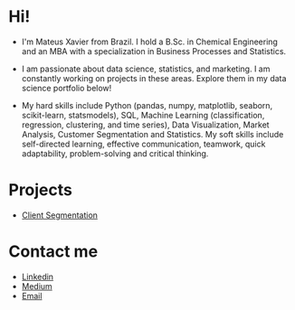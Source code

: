 # Hi!

- I'm Mateus Xavier from Brazil. I hold a B.Sc. in Chemical Engineering and an MBA with a specialization in Business Processes and Statistics.

- I am passionate about data science, statistics, and marketing. I am constantly working on projects in these areas. Explore them in my data science portfolio below!

- My hard skills include Python (pandas, numpy, matplotlib, seaborn, scikit-learn, statsmodels), SQL, Machine Learning (classification, regression, clustering, and time series), Data Visualization, Market Analysis, Customer Segmentation and Statistics. My soft skills include self-directed learning, effective communication, teamwork, quick adaptability, problem-solving and critical thinking.


# Projects
- [Client Segmentation](https://github.com/mateusengq/RFV_PYTHON)


# Contact me
- [Linkedin](https://www.linkedin.com/in/mateusxavier/)
- [Medium](https://medium.com/@mateus.xavier)
- [Email](mateusengq@outlook.com)

